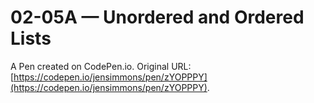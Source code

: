 #  02-05A — Unordered and Ordered Lists

A Pen created on CodePen.io. Original URL: [https://codepen.io/jensimmons/pen/zYOPPPY](https://codepen.io/jensimmons/pen/zYOPPPY).


